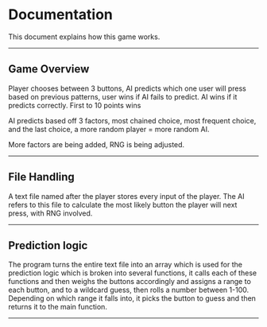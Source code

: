 # Documentation

This document explains how this game works.

---

## Game Overview

Player chooses between 3 buttons, AI predicts which one user will press based on previous patterns, user wins if AI fails to predict. AI wins if it predicts correctly. First to 10 points wins

AI predicts based off 3 factors, most chained choice, most frequent choice, and the last choice, a more random player = more random AI.

More factors are being added, RNG is being adjusted.

---

## File Handling

A text file named after the player stores every input of the player. The AI refers to this file to calculate the most likely button the player will next press, with RNG involved.

---

## Prediction logic

The program turns the entire text file into an array which is used for the prediction logic which is broken into several functions, it calls each of these functions and then weighs the buttons accordingly and assigns a range to each button, and to a wildcard guess, then rolls a number between 1-100. Depending on which range it falls into, it picks the button to guess and then returns it to the main function.

---

